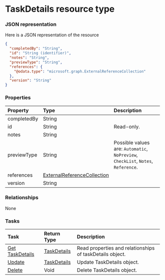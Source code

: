 # TaskDetails resource type



### JSON representation

Here is a JSON representation of the resource

```json
{
  "completedBy": "String",
  "id": "String (identifier)",
  "notes": "String",
  "previewType": "String",
  "references": {
    "@odata.type": "microsoft.graph.ExternalReferenceCollection"
  },
  "version": "String"
}

```
### Properties
| Property	   | Type	|Description|
|:---------------|:--------|:----------|
|completedBy|String||
|id|String| Read-only.|
|notes|String||
|previewType|String| Possible values are: `Automatic`, `NoPreview`, `CheckList`, `Notes`, `Reference`.|
|references|[ExternalReferenceCollection](externalreferencecollection.md)||
|version|String||

### Relationships
None


### Tasks

| Task		   | Return Type	|Description|
|:---------------|:--------|:----------|
|[Get TaskDetails](../api/taskdetails_get.md) | [TaskDetails](taskdetails.md) |Read properties and relationships of taskDetails object.|
|[Update](../api/taskdetails_update.md) | [TaskDetails](taskdetails.md)	|Update TaskDetails object. |
|[Delete](../api/taskdetails_delete.md) | Void	|Delete TaskDetails object. |

<!-- uuid: 23ffd871-7111-4219-8d0c-c1ef700b324d
2015-10-09 18:34:13 UTC -->